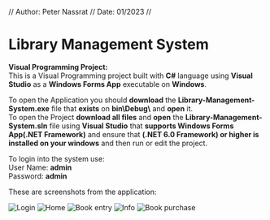 // Author: Peter Nassrat // Date: 01/2023 //
# Library Management System
**Visual Programming Project:**\
This is a Visual Programming project built with **C#** language using **Visual Studio** as a **Windows Forms App** executable on **Windows**.

To open the Application you should **download** the **Library-Management-System.exe** file that **exists** on **bin\\Debug\\** and **open** it.\
To open the Project **download all files** and **open** the **Library-Management-System.sln** file using **Visual Studio** that **supports Windows Forms App(.NET Framework)** and ensure that **(.NET 6.0 Framework) or higher is installed on your windows** and then run or edit the project.

To login into the system use:\
User Name: **admin**\
Password: **admin**

These are screenshots from the application:

![Login](https://user-images.githubusercontent.com/93524169/213250216-7255117b-6b29-45a2-b1ab-cc5883565911.png)
![Home](https://user-images.githubusercontent.com/93524169/213250542-ac93f654-b6e6-4667-8aec-0b0b025ed5e3.png)
![Book entry](https://user-images.githubusercontent.com/93524169/213253563-6607d715-6c86-4bd4-a919-6576d71faca5.png)
![Info](https://user-images.githubusercontent.com/93524169/213255006-6b91d084-33e8-4ac6-ab4a-d13f9288248b.png)
![Book purchase](https://user-images.githubusercontent.com/93524169/213255729-c9430cec-019d-47a4-a74f-d583b2509644.png)
